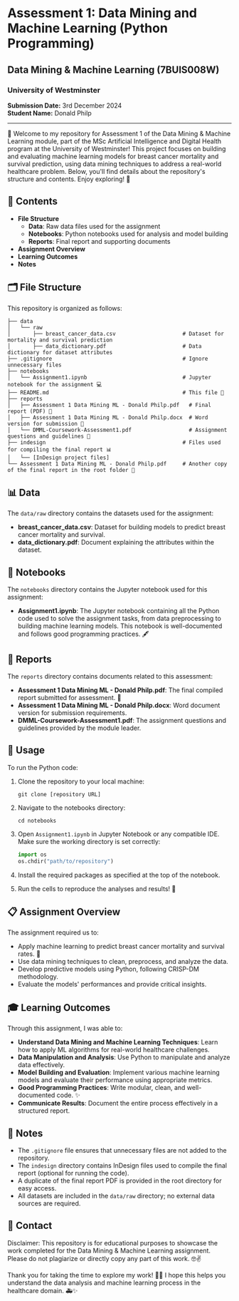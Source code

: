 # Assessment 1: Data Mining and Machine Learning (Python Programming)
## Data Mining & Machine Learning (7BUIS008W)
### University of Westminster

**Submission Date:** 3rd December 2024  
**Student Name:** Donald Philp

---

👋 Welcome to my repository for Assessment 1 of the Data Mining & Machine Learning module, part of the MSc Artificial Intelligence and Digital Health program at the University of Westminster! This project focuses on building and evaluating machine learning models for breast cancer mortality and survival prediction, using data mining techniques to address a real-world healthcare problem. Below, you'll find details about the repository's structure and contents. Enjoy exploring! 🚀

## 📂 Contents
- **File Structure**
  - **Data**: Raw data files used for the assignment
  - **Notebooks**: Python notebooks used for analysis and model building
  - **Reports**: Final report and supporting documents
- **Assignment Overview**
- **Learning Outcomes**
- **Notes**

## 🗂️ File Structure
This repository is organized as follows:

```
├── data
│   └── raw
│       ├── breast_cancer_data.csv                     # Dataset for mortality and survival prediction
│       ├── data_dictionary.pdf                        # Data dictionary for dataset attributes
├── .gitignore                                         # Ignore unnecessary files
├── notebooks
│   └── Assignment1.ipynb                              # Jupyter notebook for the assignment 💻
├── README.md                                          # This file 📖
├── reports
│   ├── Assessment 1 Data Mining ML - Donald Philp.pdf   # Final report (PDF) 📄
│   ├── Assessment 1 Data Mining ML - Donald Philp.docx  # Word version for submission 📝
│   └── DMML-Coursework-Assessment1.pdf                  # Assignment questions and guidelines 📑
├── indesign                                           # Files used for compiling the final report 📊
│   └── [InDesign project files]
└── Assessment 1 Data Mining ML - Donald Philp.pdf     # Another copy of the final report in the root folder 🔄
```

## 📊 Data
The `data/raw` directory contains the datasets used for the assignment:

- **breast_cancer_data.csv**: Dataset for building models to predict breast cancer mortality and survival.
- **data_dictionary.pdf**: Document explaining the attributes within the dataset.

## 📓 Notebooks
The `notebooks` directory contains the Jupyter notebook used for this assignment:

- **Assignment1.ipynb**: The Jupyter notebook containing all the Python code used to solve the assignment tasks, from data preprocessing to building machine learning models. This notebook is well-documented and follows good programming practices. 🖋️

## 📑 Reports
The `reports` directory contains documents related to this assessment:

- **Assessment 1 Data Mining ML - Donald Philp.pdf**: The final compiled report submitted for assessment. 📁
- **Assessment 1 Data Mining ML - Donald Philp.docx**: Word document version for submission requirements.
- **DMML-Coursework-Assessment1.pdf**: The assignment questions and guidelines provided by the module leader.

## 🚀 Usage
To run the Python code:

1. Clone the repository to your local machine:
   ```
   git clone [repository URL]
   ```
2. Navigate to the notebooks directory:
   ```
   cd notebooks
   ```
3. Open `Assignment1.ipynb` in Jupyter Notebook or any compatible IDE. Make sure the working directory is set correctly:
   ```python
   import os
   os.chdir("path/to/repository")
   ```
4. Install the required packages as specified at the top of the notebook.

5. Run the cells to reproduce the analyses and results! 🎉

## 📋 Assignment Overview
The assignment required us to:

- Apply machine learning to predict breast cancer mortality and survival rates. 💉
- Use data mining techniques to clean, preprocess, and analyze the data.
- Develop predictive models using Python, following CRISP-DM methodology.
- Evaluate the models' performances and provide critical insights.

## 🎓 Learning Outcomes
Through this assignment, I was able to:

- **Understand Data Mining and Machine Learning Techniques**: Learn how to apply ML algorithms for real-world healthcare challenges.
- **Data Manipulation and Analysis**: Use Python to manipulate and analyze data effectively.
- **Model Building and Evaluation**: Implement various machine learning models and evaluate their performance using appropriate metrics.
- **Good Programming Practices**: Write modular, clean, and well-documented code. ✨
- **Communicate Results**: Document the entire process effectively in a structured report.

## 📝 Notes
- The `.gitignore` file ensures that unnecessary files are not added to the repository.
- The `indesign` directory contains InDesign files used to compile the final report (optional for running the code).
- A duplicate of the final report PDF is provided in the root directory for easy access.
- All datasets are included in the `data/raw` directory; no external data sources are required.

## 📧 Contact
Disclaimer: This repository is for educational purposes to showcase the work completed for the Data Mining & Machine Learning assignment. Please do not plagiarize or directly copy any part of this work. 🤓✌️

Thank you for taking the time to explore my work! 🧠💡 I hope this helps you understand the data analysis and machine learning process in the healthcare domain. 🚑✨
